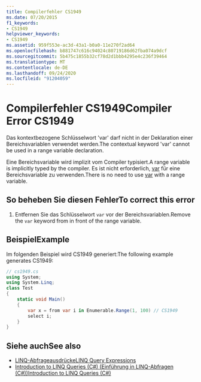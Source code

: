 ```yaml
---
title: Compilerfehler CS1949
ms.date: 07/20/2015
f1_keywords:
- CS1949
helpviewer_keywords:
- CS1949
ms.assetid: 959f553e-ac3d-43a1-b0a0-11e270f2ad64
ms.openlocfilehash: b881747c616c94024c80719186d62fba074a9dcf
ms.sourcegitcommit: 5b475c1855b32cf78d2d1bbb4295e4c236f39464
ms.translationtype: MT
ms.contentlocale: de-DE
ms.lasthandoff: 09/24/2020
ms.locfileid: "91204059"
---
```

# <a name="compiler-error-cs1949"></a><span data-ttu-id="994dd-102">Compilerfehler CS1949</span><span class="sxs-lookup"><span data-stu-id="994dd-102">Compiler Error CS1949</span></span>

<span data-ttu-id="994dd-103">Das kontextbezogene Schlüsselwort 'var' darf nicht in der Deklaration einer Bereichsvariablen verwendet werden.</span><span class="sxs-lookup"><span data-stu-id="994dd-103">The contextual keyword 'var' cannot be used in a range variable declaration.</span></span>  
  
 <span data-ttu-id="994dd-104">Eine Bereichsvariable wird implizit vom Compiler typisiert.</span><span class="sxs-lookup"><span data-stu-id="994dd-104">A range variable is implicitly typed by the compiler.</span></span> <span data-ttu-id="994dd-105">Es ist nicht erforderlich, [var](../language-reference/keywords/var.md) für eine Bereichsvariable zu verwenden.</span><span class="sxs-lookup"><span data-stu-id="994dd-105">There is no need to use [var](../language-reference/keywords/var.md) with a range variable.</span></span>  
  
## <a name="to-correct-this-error"></a><span data-ttu-id="994dd-106">So beheben Sie diesen Fehler</span><span class="sxs-lookup"><span data-stu-id="994dd-106">To correct this error</span></span>  
  
1. <span data-ttu-id="994dd-107">Entfernen Sie das Schlüsselwort `var` vor der Bereichsvariablen.</span><span class="sxs-lookup"><span data-stu-id="994dd-107">Remove the `var` keyword from in front of the range variable.</span></span>  
  
## <a name="example"></a><span data-ttu-id="994dd-108">Beispiel</span><span class="sxs-lookup"><span data-stu-id="994dd-108">Example</span></span>  

 <span data-ttu-id="994dd-109">Im folgenden Beispiel wird CS1949 generiert:</span><span class="sxs-lookup"><span data-stu-id="994dd-109">The following example generates CS1949:</span></span>  
  
```csharp  
// cs1949.cs  
using System;  
using System.Linq;  
class Test  
{  
    static void Main()  
    {  
        var x = from var i in Enumerable.Range(1, 100) // CS1949  
        select i;  
    }  
}  
```  
  
## <a name="see-also"></a><span data-ttu-id="994dd-110">Siehe auch</span><span class="sxs-lookup"><span data-stu-id="994dd-110">See also</span></span>

- [<span data-ttu-id="994dd-111">LINQ-Abfrageausdrücke</span><span class="sxs-lookup"><span data-stu-id="994dd-111">LINQ Query Expressions</span></span>](../linq/index.md)
- [<span data-ttu-id="994dd-112">Introduction to LINQ Queries (C#) (Einführung in LINQ-Abfragen (C#))</span><span class="sxs-lookup"><span data-stu-id="994dd-112">Introduction to LINQ Queries (C#)</span></span>](../programming-guide/concepts/linq/introduction-to-linq-queries.md)
